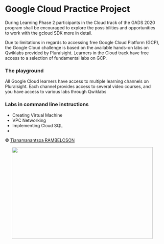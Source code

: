 # Google Cloud Practice Project 
 During Learning Phase 2 participants in the Cloud track of the GADS 2020 program shall be encouraged to explore the possibilities and opportunities to work with the gcloud SDK more in detail.

 Due to limitations in regards to accessing free Google Cloud Platform (GCP), the Google Cloud challenge is based on the available hands-on labs on Qwiklabs provided by Pluralsight. Learners in the Cloud track have free access to a selection of fundamental labs on GCP.

### The playground

All Google Cloud learners have access to multiple learning channels on Pluralsight. Each channel provides access to several video courses, and you have access to various labs through Qwiklabs

### Labs in command line instructions

* Creating Virtual Machine
* VPC Networking
* Implementing Cloud SQL
* 

&copy; [Tianamanantsoa RAMBELOSON](https://www.linkedin.com/in/tianamanantsoa-rambeloson/)

<p align="center">
  <img width="460" height="300" src="http://www.fillmurray.com/460/300">
</p>

